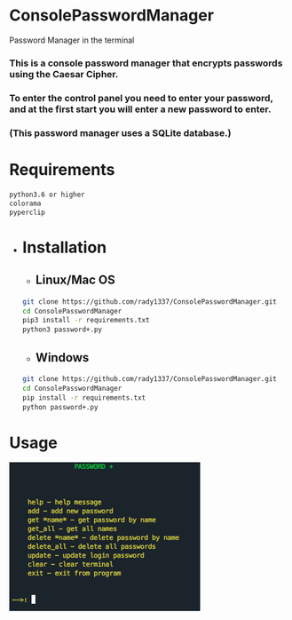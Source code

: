 # ConsolePasswordManager
Password Manager in the terminal


### This is a console password manager that encrypts passwords using the Caesar Cipher.
### To enter the control panel you need to enter your password, and at the first start you will enter a new password to enter.
### (This password manager uses a SQLite database.)

# Requirements

```
python3.6 or higher
colorama
pyperclip
```

* # Installation

  * ## Linux/Mac OS

  ```bash
  git clone https://github.com/rady1337/ConsolePasswordManager.git
  cd ConsolePasswordManager
  pip3 install -r requirements.txt
  python3 password+.py
  ```
  
  * ## Windows
  ```bash
  git clone https://github.com/rady1337/ConsolePasswordManager.git
  cd ConsolePasswordManager
  pip install -r requirements.txt
  python password+.py
  ```

# Usage

![Help Message](https://github.com/rady1337/ConsolePasswordManager/blob/master/img/guide.png)
